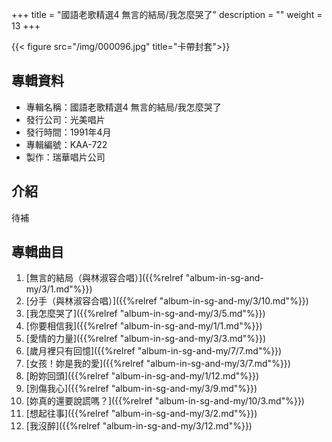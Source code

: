 +++
title = "國語老歌精選4 無言的結局/我怎麼哭了"
description = ""
weight = 13
+++

{{< figure src="/img/000096.jpg" title="卡帶封套">}}


## 專輯資料

* 專輯名稱：國語老歌精選4 無言的結局/我怎麼哭了
* 發行公司：光美唱片
* 發行時間：1991年4月
* 專輯編號：KAA-722
* 製作：瑞華唱片公司

## 介紹

待補

## 專輯曲目

1. [無言的結局（與林淑容合唱）]({{%relref "album-in-sg-and-my/3/1.md"%}}) 
2. [分手（與林淑容合唱）]({{%relref "album-in-sg-and-my/3/10.md"%}}) 
3. [我怎麼哭了]({{%relref "album-in-sg-and-my/3/5.md"%}}) 
4. [你要相信我]({{%relref "album-in-sg-and-my/1/1.md"%}}) 
5. [愛情的力量]({{%relref "album-in-sg-and-my/3/3.md"%}}) 
6. [歲月裡只有回憶]({{%relref "album-in-sg-and-my/7/7.md"%}}) 
7. [女孩！妳是我的愛]({{%relref "album-in-sg-and-my/3/7.md"%}}) 
8. [盼妳回頭]({{%relref "album-in-sg-and-my/1/12.md"%}}) 
9. [別傷我心]({{%relref "album-in-sg-and-my/3/9.md"%}}) 
10. [妳真的還要說謊嗎？]({{%relref "album-in-sg-and-my/10/3.md"%}}) 
11. [想起往事]({{%relref "album-in-sg-and-my/3/2.md"%}}) 
12. [我沒醉]({{%relref "album-in-sg-and-my/3/12.md"%}}) 
<br/>
<br/>